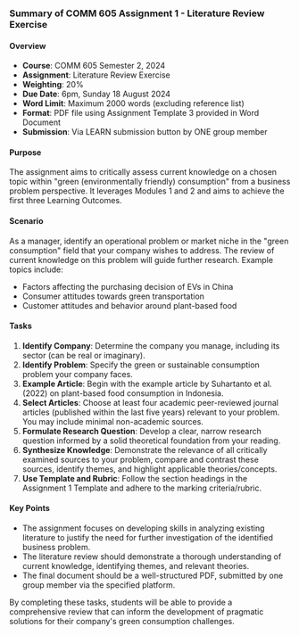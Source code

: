 ### Summary of COMM 605 Assignment 1 - Literature Review Exercise

#### Overview
- **Course**: COMM 605 Semester 2, 2024
- **Assignment**: Literature Review Exercise
- **Weighting**: 20%
- **Due Date**: 6pm, Sunday 18 August 2024
- **Word Limit**: Maximum 2000 words (excluding reference list)
- **Format**: PDF file using Assignment Template 3 provided in Word Document
- **Submission**: Via LEARN submission button by ONE group member

#### Purpose
The assignment aims to critically assess current knowledge on a chosen topic within "green (environmentally friendly) consumption" from a business problem perspective. It leverages Modules 1 and 2 and aims to achieve the first three Learning Outcomes.

#### Scenario
As a manager, identify an operational problem or market niche in the "green consumption" field that your company wishes to address. The review of current knowledge on this problem will guide further research. Example topics include:
- Factors affecting the purchasing decision of EVs in China
- Consumer attitudes towards green transportation
- Customer attitudes and behavior around plant-based food

#### Tasks
1. **Identify Company**: Determine the company you manage, including its sector (can be real or imaginary).
2. **Identify Problem**: Specify the green or sustainable consumption problem your company faces.
3. **Example Article**: Begin with the example article by Suhartanto et al. (2022) on plant-based food consumption in Indonesia.
4. **Select Articles**: Choose at least four academic peer-reviewed journal articles (published within the last five years) relevant to your problem. You may include minimal non-academic sources.
5. **Formulate Research Question**: Develop a clear, narrow research question informed by a solid theoretical foundation from your reading.
6. **Synthesize Knowledge**: Demonstrate the relevance of all critically examined sources to your problem, compare and contrast these sources, identify themes, and highlight applicable theories/concepts.
7. **Use Template and Rubric**: Follow the section headings in the Assignment 1 Template and adhere to the marking criteria/rubric.

#### Key Points
- The assignment focuses on developing skills in analyzing existing literature to justify the need for further investigation of the identified business problem.
- The literature review should demonstrate a thorough understanding of current knowledge, identifying themes, and relevant theories.
- The final document should be a well-structured PDF, submitted by one group member via the specified platform.

By completing these tasks, students will be able to provide a comprehensive review that can inform the development of pragmatic solutions for their company's green consumption challenges.